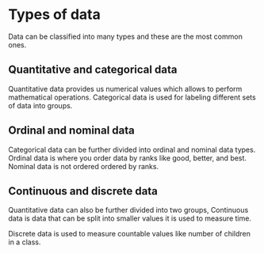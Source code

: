 # Types of data
Data can be classified into many types and these are the most common ones.

## Quantitative and categorical data
Quantitative data provides us numerical values which allows to perform mathematical operations.
Categorical data is used for labeling different sets of data into groups.

## Ordinal and nominal data
Categorical data can be further divided into ordinal and nominal data types.
Ordinal data is where you order data by ranks like good, better, and best. Nominal data is not ordered ordered by ranks.

## Continuous and discrete data
Quantitative data can also be further divided into two groups, Continuous data is data that can be split into smaller values it is used to measure time.

Discrete data is used to measure countable values like number of children in a class.